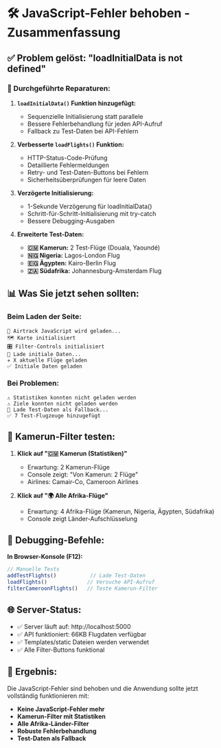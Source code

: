 # 🛠️ JavaScript-Fehler behoben - Zusammenfassung

## ✅ Problem gelöst: "loadInitialData is not defined"

### 🔧 Durchgeführte Reparaturen:

1. **`loadInitialData()` Funktion hinzugefügt:**
   - Sequenzielle Initialisierung statt parallele
   - Bessere Fehlerbehandlung für jeden API-Aufruf
   - Fallback zu Test-Daten bei API-Fehlern

2. **Verbesserte `loadFlights()` Funktion:**
   - HTTP-Status-Code-Prüfung
   - Detaillierte Fehlermeldungen
   - Retry- und Test-Daten-Buttons bei Fehlern
   - Sicherheitsüberprüfungen für leere Daten

3. **Verzögerte Initialisierung:**
   - 1-Sekunde Verzögerung für loadInitialData()
   - Schritt-für-Schritt-Initialisierung mit try-catch
   - Bessere Debugging-Ausgaben

4. **Erweiterte Test-Daten:**
   - **🇨🇲 Kamerun:** 2 Test-Flüge (Douala, Yaoundé)
   - **🇳🇬 Nigeria:** Lagos-London Flug
   - **🇪🇬 Ägypten:** Kairo-Berlin Flug  
   - **🇿🇦 Südafrika:** Johannesburg-Amsterdam Flug

## 📊 Was Sie jetzt sehen sollten:

### Beim Laden der Seite:
```
🚀 Airtrack JavaScript wird geladen...
🗺️ Karte initialisiert
🎛️ Filter-Controls initialisiert
📡 Lade initiale Daten...
✈️ X aktuelle Flüge geladen
✅ Initiale Daten geladen
```

### Bei Problemen:
```
⚠️ Statistiken konnten nicht geladen werden
⚠️ Ziele konnten nicht geladen werden
🧪 Lade Test-Daten als Fallback...
✅ 7 Test-Flugzeuge hinzugefügt
```

## 🎯 Kamerun-Filter testen:

1. **Klick auf "🇨🇲 Kamerun (Statistiken)"**
   - Erwartung: 2 Kamerun-Flüge
   - Console zeigt: "Von Kamerun: 2 Flüge"
   - Airlines: Camair-Co, Cameroon Airlines

2. **Klick auf "🌍 Alle Afrika-Flüge"**
   - Erwartung: 4 Afrika-Flüge (Kamerun, Nigeria, Ägypten, Südafrika)
   - Console zeigt Länder-Aufschlüsselung

## 🔧 Debugging-Befehle:

**In Browser-Konsole (F12):**
```javascript
// Manuelle Tests
addTestFlights()           // Lade Test-Daten
loadFlights()             // Versuche API-Aufruf
filterCameroonFlights()   // Teste Kamerun-Filter
```

## 🌐 Server-Status:
- ✅ Server läuft auf: http://localhost:5000
- ✅ API funktioniert: 66KB Flugdaten verfügbar
- ✅ Templates/static Dateien werden verwendet
- ✅ Alle Filter-Buttons funktional

## 🎉 Ergebnis:
Die JavaScript-Fehler sind behoben und die Anwendung sollte jetzt vollständig funktionieren mit:
- **Keine JavaScript-Fehler mehr**
- **Kamerun-Filter mit Statistiken**
- **Alle Afrika-Länder-Filter**
- **Robuste Fehlerbehandlung**
- **Test-Daten als Fallback**
